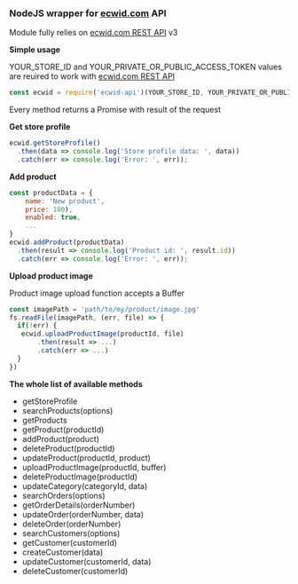 ### NodeJS wrapper for [ecwid.com](https://www.ecwid.com/) API

Module fully relies on [ecwid.com REST API](https://developers.ecwid.com/api-documentation) v3

**Simple usage**


YOUR_STORE_ID and YOUR_PRIVATE_OR_PUBLIC_ACCESS_TOKEN values are reuired to work with
[ecwid.com REST API](https://developers.ecwid.com/api-documentation)

```javascript
const ecwid = require('ecwid-api')(YOUR_STORE_ID, YOUR_PRIVATE_OR_PUBLIC_ACCESS_TOKEN);
```

Every method returns a Promise with result of the request

**Get store profile**
```javascript
ecwid.getStoreProfile()
  .then(data => console.log('Store profile data: ', data))
  .catch(err => console.log('Error: ', err));
```

**Add product**
```javascript
const productData = {
    name: 'New product',
    price: 100),
    enabled: true,
    ...
}
ecwid.addProduct(productData)
  .then(result => console.log('Product id: ', result.id))
  .catch(err => console.log('Error: ', err));
```

**Upload product image**

Product image upload function accepts a Buffer
```javascript
const imagePath = 'path/to/my/product/image.jpg'
fs.readFile(imagePath, (err, file) => {
  if(!err) {
   ecwid.uploadProductImage(productId, file)
       .then(result => ...)
       .catch(err => ...)
  }
})
```

**The whole list of available methods**

* getStoreProfile
* searchProducts(options)
* getProducts
* getProduct(productId)
* addProduct(product)
* deleteProduct(productId)
* updateProduct(productId, product)
* uploadProductImage(productId, buffer)
* deleteProductImage(productId)
* updateCategory(categoryId, data)
* searchOrders(options)
* getOrderDetails(orderNumber)
* updateOrder(orderNumber, data)
* deleteOrder(orderNumber)
* searchCustomers(options)
* getCustomer(customerId)
* createCustomer(data)
* updateCustomer(customerId, data)
* deleteCustomer(customerId)
